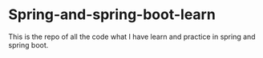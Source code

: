 # Spring-and-spring-boot-learn
This is the repo of all the code what I have learn and practice in spring and spring boot.
